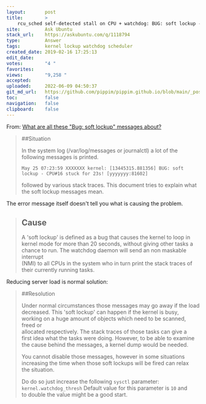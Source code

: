 ```yaml
---
layout:       post
title:        >
    rcu_sched self-detected stall on CPU + watchdog: BUG: soft lockup - CPU#3 stuck for 22s
site:         Ask Ubuntu
stack_url:    https://askubuntu.com/q/1118794
type:         Answer
tags:         kernel lockup watchdog scheduler
created_date: 2019-02-16 17:25:13
edit_date:    
votes:        "4 "
favorites:    
views:        "9,258 "
accepted:     
uploaded:     2022-06-09 04:50:37
git_md_url:   https://github.com/pippim/pippim.github.io/blob/main/_posts/2019/2019-02-16-rcu_sched-self-detected-stall-on-CPU-_-watchdog_-BUG_-soft-lockup-CPU_3-stuck-for-22s.md
toc:          false
navigation:   false
clipboard:    false
---
```


From: [What are all these "Bug: soft lockup" messages about?][1]

> ##Situation  
>   
> In the system log (/var/log/messages or journalctl) a lot of the  
> following messages is printed.  
>   
>     May 25 07:23:59 XXXXXXX kernel: [13445315.881356] BUG: soft lockup - CPU#16 stuck for 23s! [yyyyyyy:81602]  
>   
> followed by various stack traces. This document tries to explain what  
> the soft lockup messages mean.  

The error message itself doesn't tell you what is causing the problem.

> ## Cause  
>   
> A 'soft lockup' is defined as a bug that causes the kernel to loop in  
> kernel mode for more than 20 seconds, without giving other tasks a  
> chance to run. The watchdog daemon will send an non maskable interrupt  
> (NMI) to all CPUs in the system who in turn print the stack traces of  
> their currently running tasks.  

Reducing server load is normal solution:

> ##Resolution  
>   
> Under normal circumstances those messages may go away if the load  
> decreased. This 'soft lockup' can happen if the kernel is busy,  
> working on a huge amount of objects which need to be scanned, freed or  
> allocated respectively. The stack traces of those tasks can give a  
> first idea what the tasks were doing. However, to be able to examine  
> the cause behind the messages, a kernel dump would be needed.  
>   
> You cannot disable those messages, however in some situations  
> increasing the time when those soft lockups will be fired can relax  
> the situation.  
>   
> Do do so just increase the following `sysctl` parameter:  
> `kernel.watchdog_thresh` Default value for this parameter is `10` and  
> to double the value might be a good start.  






  [1]: https://www.suse.com/support/kb/doc/?id=7017652
